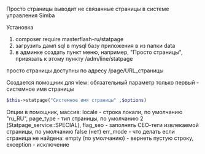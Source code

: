 Просто страницы
выводит не связанные страницы в системе управления Simba

Установка
1. composer require masterflash-ru/statpage
2. загрузить дамп sql в mysql базу приложения в из папки data
3. в админке создать пункт меню, например, "Просто страницы", привязать к этому пункту /adm/line/statpage

просто страницы доступны по адресу /page/URL_страницы

Создается помощник для view:
обязательный параметр только первый - системное имя страницы
```php
$this->statpage("Системное имя страницы" ,$options)
```

Опции в помощник, массив:
locale - строка локали, по умолчанию "ru_RU",
page_type  - тип страницы, по умолчанию 2 (Statpage_service::SPECIAL), 
flag_seo - заполнять СЕО-теги извлекаемой страницы, по умолчанию false (нет)
err_mode - что делать если страница не найдена: empty (по умолчанию) - вернеть пустую строку, exception - исключение


